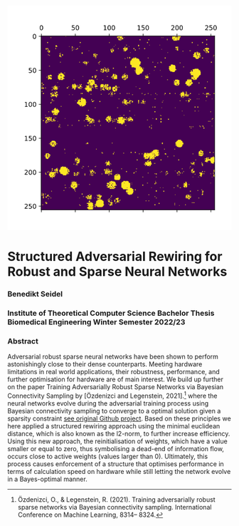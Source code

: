 ![Title Image](sparse5_wb_trades_layer9.svg)
# Structured Adversarial Rewiring for Robust and Sparse Neural Networks
### Benedikt Seidel
### Institute of Theoretical Computer Science Bachelor Thesis Biomedical Engineering Winter Semester 2022/23

### Abstract
Adversarial robust sparse neural networks have been shown to perform astonishingly close to their dense counterparts. Meeting hardware limitations in real world applications, their robustness, performance, and further optimisation for hardware are of main interest. We build up further on the paper Training Adversarially Robust Sparse Networks via Bayesian Connectivity Sampling by [Özdenizci and Legenstein, 2021].[^1] where the neural networks evolve during the adversarial training process using Bayesian connectivity sampling to converge to a optimal solution given a sparsity constraint [see original Github project](https://github.com/IGITUGraz/SparseAdversarialTraining). Based on these principles we here applied a structured rewiring approach using the minimal euclidean distance, which is also known as the l2-norm, to further increase efficiency. Using this new approach, the reinitialisation of weights, which have a value smaller or equal to zero, thus symbolising a dead-end of information flow, occurs close to active weights (values larger than 0). Ultimately, this process causes enforcement of a structure that optimises performance in terms of calculation speed on hardware while still letting the network evolve in a Bayes-optimal manner.


[^1]: Özdenizci, O., & Legenstein, R. (2021). Training adversarially robust sparse networks via Bayesian connectivity sampling. International Conference on Machine Learning, 8314– 8324.
